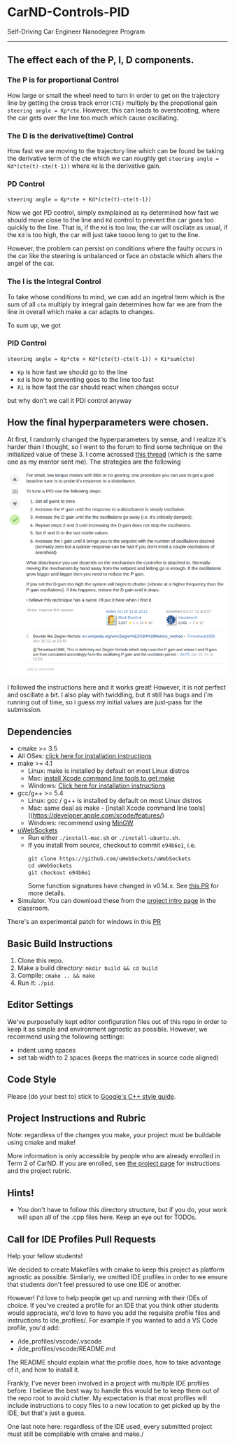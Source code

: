 # CarND-Controls-PID
Self-Driving Car Engineer Nanodegree Program

---



[hyp]: ./images/hyperparameters_tuning.png

## The effect each of the P, I, D components.

### The P is for proportional Control
How large or small the wheel need to turn in order to get on the trajectory line by getting the cross track error`(CTE)` multiply by the propotional gain `steering angle = Kp*cte`. However, this can leads to overshooting, where the car gets over the line too much which cause oscillating.


### The D is the derivative(time) Control
How fast we are moving to the trajectory line which can be found be taking the derivative term of the cte which we can roughly get `steering angle = Kd*(cte(t)-cte(t-1))` where `Kd` is the derivative gain.

### PD Control
`steering angle = Kp*cte + Kd*(cte(t)-cte(t-1))`

Now we got PD control, simply exmplained as `Kp` determined how fast we should move close to the line and `Kd` control to prevent the car goes too quickly to the line. That is, if the `Kd` is too low, the car will oscilate as usual, if the `Kd` is too high, the car will just take toooo long to get to the line.

However, the problem can persist on conditions where the faulty occurs in the car like the steering is unbalanced or face an obstacle which alters the angel of the car. 

### The I is the Integral Control
To take whose conditions to mind, we can add an ingetral term which is the sum of all `cte` multiply by integral gain determines how far we are from the line in overall which make a car adapts to changes.

To sum up, we got

### PID Control
`steering angle = Kp*cte + Kd*(cte(t)-cte(t-1)) + Ki*sum(cte)`

 - `Kp` is how fast we should go to the line
 - `Kd` is how to preventing goes to the line too fast
 - `Ki` is how fast the car should react when changes occur

but why don't we call it PDI control anyway

## How the final hyperparameters were chosen.

At first, I randomly changed the hyperparameters by sense, and I realize it's harder than I thought, so I went to the forum to find some technique on the initialized value of these 3. I come acrossed [this thread](https://robotics.stackexchange.com/questions/167/what-are-good-strategies-for-tuning-pid-loops/174#174) (which is the same one as my mentor sent me). The strategies are the following 
![hyp-tuning][hyp]

I followed the instructions here and it works great! However, it is not perfect and oscillate a bit.
I also play with twiddling, but it still has bugs and i'm running out of time, so i guess my initial values are just-pass for the submission. 

## Dependencies

* cmake >= 3.5
 * All OSes: [click here for installation instructions](https://cmake.org/install/)
* make >= 4.1
  * Linux: make is installed by default on most Linux distros
  * Mac: [install Xcode command line tools to get make](https://developer.apple.com/xcode/features/)
  * Windows: [Click here for installation instructions](http://gnuwin32.sourceforge.net/packages/make.htm)
* gcc/g++ >= 5.4
  * Linux: gcc / g++ is installed by default on most Linux distros
  * Mac: same deal as make - [install Xcode command line tools]((https://developer.apple.com/xcode/features/)
  * Windows: recommend using [MinGW](http://www.mingw.org/)
* [uWebSockets](https://github.com/uWebSockets/uWebSockets)
  * Run either `./install-mac.sh` or `./install-ubuntu.sh`.
  * If you install from source, checkout to commit `e94b6e1`, i.e.
    ```
    git clone https://github.com/uWebSockets/uWebSockets 
    cd uWebSockets
    git checkout e94b6e1
    ```
    Some function signatures have changed in v0.14.x. See [this PR](https://github.com/udacity/CarND-MPC-Project/pull/3) for more details.
* Simulator. You can download these from the [project intro page](https://github.com/udacity/self-driving-car-sim/releases) in the classroom.

There's an experimental patch for windows in this [PR](https://github.com/udacity/CarND-PID-Control-Project/pull/3)

## Basic Build Instructions

1. Clone this repo.
2. Make a build directory: `mkdir build && cd build`
3. Compile: `cmake .. && make`
4. Run it: `./pid`. 

## Editor Settings

We've purposefully kept editor configuration files out of this repo in order to
keep it as simple and environment agnostic as possible. However, we recommend
using the following settings:

* indent using spaces
* set tab width to 2 spaces (keeps the matrices in source code aligned)

## Code Style

Please (do your best to) stick to [Google's C++ style guide](https://google.github.io/styleguide/cppguide.html).

## Project Instructions and Rubric

Note: regardless of the changes you make, your project must be buildable using
cmake and make!

More information is only accessible by people who are already enrolled in Term 2
of CarND. If you are enrolled, see [the project page](https://classroom.udacity.com/nanodegrees/nd013/parts/40f38239-66b6-46ec-ae68-03afd8a601c8/modules/f1820894-8322-4bb3-81aa-b26b3c6dcbaf/lessons/e8235395-22dd-4b87-88e0-d108c5e5bbf4/concepts/6a4d8d42-6a04-4aa6-b284-1697c0fd6562)
for instructions and the project rubric.

## Hints!

* You don't have to follow this directory structure, but if you do, your work
  will span all of the .cpp files here. Keep an eye out for TODOs.

## Call for IDE Profiles Pull Requests

Help your fellow students!

We decided to create Makefiles with cmake to keep this project as platform
agnostic as possible. Similarly, we omitted IDE profiles in order to we ensure
that students don't feel pressured to use one IDE or another.

However! I'd love to help people get up and running with their IDEs of choice.
If you've created a profile for an IDE that you think other students would
appreciate, we'd love to have you add the requisite profile files and
instructions to ide_profiles/. For example if you wanted to add a VS Code
profile, you'd add:

* /ide_profiles/vscode/.vscode
* /ide_profiles/vscode/README.md

The README should explain what the profile does, how to take advantage of it,
and how to install it.

Frankly, I've never been involved in a project with multiple IDE profiles
before. I believe the best way to handle this would be to keep them out of the
repo root to avoid clutter. My expectation is that most profiles will include
instructions to copy files to a new location to get picked up by the IDE, but
that's just a guess.

One last note here: regardless of the IDE used, every submitted project must
still be compilable with cmake and make./
